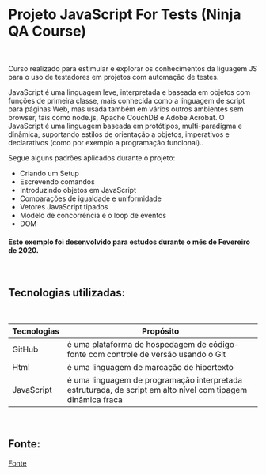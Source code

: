 # Projeto JavaScript For Tests (Ninja QA Course)

<br>

 Curso realizado para estimular e explorar os conhecimentos da liguagem JS para o uso de testadores em projetos com automação de testes. 

 JavaScript é uma linguagem leve, interpretada e baseada em objetos com funções de primeira classe, mais conhecida como a linguagem de script para páginas Web, mas usada também em vários outros ambientes sem browser, tais como node.js,  Apache CouchDB e Adobe Acrobat. O JavaScript é uma linguagem baseada em protótipos, multi-paradigma e dinâmica, suportando estilos de orientação a objetos, imperativos e declarativos (como por exemplo a programação funcional)..

 Segue alguns padrões aplicados durante o projeto:

 * Criando um Setup
 * Escrevendo comandos
 * Introduzindo objetos em JavaScript
 * Comparações de igualdade e uniformidade
 * Vetores JavaScript tipados
 * Modelo de concorrência e o loop de eventos
 * DOM

#### Este exemplo foi desenvolvido para estudos durante o mês de Fevereiro de 2020.

<br>

## Tecnologias utilizadas:

<br>

Tecnologias | Propósito
------------ | -------------
GitHub | é uma plataforma de hospedagem de código-fonte com controle de versão usando o Git
Html | é uma linguagem de marcação de hipertexto
JavaScript | é uma linguagem de programação interpretada estruturada, de script em alto nível com tipagem dinâmica fraca

<br>

## Fonte:
[Fonte](https://zombie.qaninja.io/)